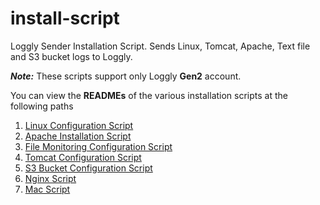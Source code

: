 install-script
==============

Loggly Sender Installation Script. Sends Linux, Tomcat, Apache, Text file and S3 bucket logs to Loggly.

***Note:*** These scripts support only Loggly **Gen2** account.


You can view the **READMEs** of the various installation scripts at the following paths


1. <a href="https://github.com/psquickitjayant/install-script/blob/master/Linux%20Script/README.md">Linux Configuration Script</a> 
2. <a href="https://github.com/psquickitjayant/install-script/blob/master/Modular%20Scripts/Apache2/README.md">Apache Installation Script</a>
3. <a href="https://github.com/psquickitjayant/install-script/blob/master/Modular%20Scripts/File%20Monitoring/README.md">File Monitoring Configuration Script</a>
4. <a href="https://github.com/psquickitjayant/install-script/blob/master/Modular%20Scripts/Tomcat/README.md">Tomcat Configuration Script</a>
5. <a href="https://github.com/psquickitjayant/install-script/blob/master/Modular%20Scripts/S3Logs%20Monitoring/README.md">S3 Bucket Configuration Script</a>
6. <a href="https://github.com/psquickitjayant/install-script/blob/master/Modular%20Scripts/Nginx/README.md">Nginx Script</a>
7. <a href="https://github.com/psquickitjayant/install-script/blob/master/Mac%20Script/README.md">Mac Script</a>
